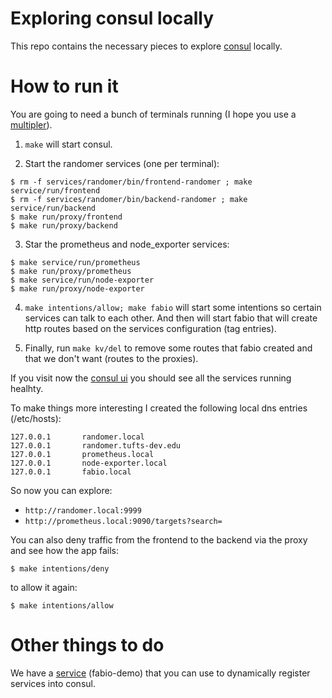 # Exploring consul locally

This repo contains the necessary pieces to explore [consul](https://www.hashicorp.com/products/consul) locally.

# How to run it

You are going to need a bunch of terminals running (I hope you use a [multipler](https://github.com/tmux/tmux)).

1. `make` will start consul.

2. Start the randomer services (one per terminal):
  ```
  $ rm -f services/randomer/bin/frontend-randomer ; make service/run/frontend
  $ rm -f services/randomer/bin/backend-randomer ; make service/run/backend
  $ make run/proxy/frontend
  $ make run/proxy/backend
  ```

3. Star the prometheus and node_exporter services:
  ```
  $ make service/run/prometheus
  $ make run/proxy/prometheus
  $ make service/run/node-exporter
  $ make run/proxy/node-exporter
  ```

4. `make intentions/allow; make fabio` will start some intentions so certain services can talk to each other.
And then will start fabio that will create http routes based on the services configuration (tag entries).

5. Finally, run `make kv/del` to remove some routes that fabio created and that we don't want (routes to the
proxies).

If you visit now the [consul ui](http://localhost:8500) you should see all the services running healhty.

To make things more interesting I created the following local dns entries (/etc/hosts):

```
127.0.0.1       randomer.local
127.0.0.1       randomer.tufts-dev.edu
127.0.0.1       prometheus.local
127.0.0.1       node-exporter.local
127.0.0.1       fabio.local
```

So now you can explore:

- `http://randomer.local:9999`
- `http://prometheus.local:9090/targets?search=`

You can also deny traffic from the frontend to the backend via the proxy and see how the app fails:

`$ make intentions/deny`

to allow it again:

`$ make intentions/allow`

# Other things to do

We have a [service](https://github.com/fabiolb/fabio/blob/master/demo/server/server.go) (fabio-demo) 
that you can use to dynamically register services into consul.
